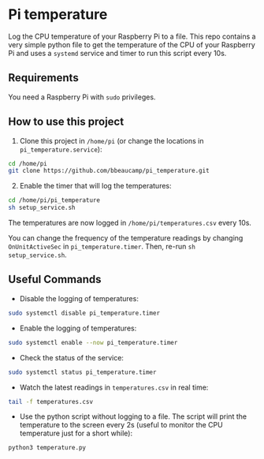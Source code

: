 # Pi temperature

Log the CPU temperature of your Raspberry Pi to a file.
This repo contains a very simple python file to get the temperature of the CPU of your Raspberry Pi and uses a `systemd` service and timer to run this script every 10s.

## Requirements

You need a Raspberry Pi with `sudo` privileges.

## How to use this project

1. Clone this project in `/home/pi` (or change the locations in `pi_temperature.service`):

```bash
cd /home/pi
git clone https://github.com/bbeaucamp/pi_temperature.git
```

2. Enable the timer that will log the temperatures:

```bash
cd /home/pi/pi_temperature
sh setup_service.sh
```

The temperatures are now logged in `/home/pi/temperatures.csv` every 10s. 

You can change the frequency of the temperature readings by changing `OnUnitActiveSec` in `pi_temperature.timer`. Then, re-run `sh setup_service.sh`.

## Useful Commands

- Disable the logging of temperatures:

```bash
sudo systemctl disable pi_temperature.timer
```

- Enable the logging of temperatures:

```bash
sudo systemctl enable --now pi_temperature.timer
```

- Check the status of the service:

```bash
sudo systemctl status pi_temperature.timer
```

- Watch the latest readings in `temperatures.csv` in real time:

```bash
tail -f temperatures.csv
```

- Use the python script without logging to a file. The script will print the temperature to the screen every 2s (useful to monitor the CPU temperature just for a short while):

```bash
python3 temperature.py
```
